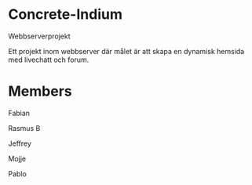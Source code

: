 # Concrete-Indium
Webbserverprojekt

Ett projekt inom webbserver där målet är att skapa en dynamisk hemsida med livechatt och forum.

# Members
Fabian

Rasmus B

Jeffrey

Mojje

Pablo
